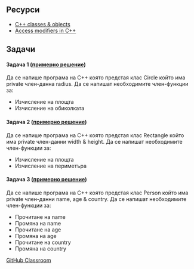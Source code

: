 ## Ресурси

- [C++ classes & objects](https://www.geeksforgeeks.org/c-classes-and-objects/)
- [Access modifiers in C++](https://www.geeksforgeeks.org/access-modifiers-in-c/)

## Задачи

#### Задача 1 ([примерно решение](https://onlinegdb.com/Lmd-m_N6F))

Да се напише програма на C++ която предстая клас Circle който има private член-данна radius. Да се напишат необходимите член-функции за:

- Изчисление на площта
- Изчисление на обиколката

#### Задача 2 ([примерно решение](https://onlinegdb.com/I7Knd406x))

Да се напише програма на C++ която предстая клас Rectangle който има private член-данни width & height. Да се напишат необходимите член-функции за:

- Изчисление на площта
- Изчисление на периметъра

#### Задача 3 ([примерно решение](https://onlinegdb.com/2EkDdzJVH))

Да се напише програма на C++ която предстая клас Person който има private член-данни name, age & country. Да се напишат необходимите член-функции за:

- Прочитане на name
- Промяна на name
- Прочитане на age
- Промяна на age
- Прочитане на country
- Промяна на country

[GitHub Classroom](https://classroom.github.com/a/gsbboq-m)
